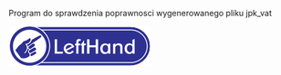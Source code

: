 Program do sprawdzenia poprawnosci wygenerowanego pliku jpk_vat 

![alt text](https://github.com/ggrek1988/check_file_jpk_vat/blob/master/logo.gif?raw=true)
